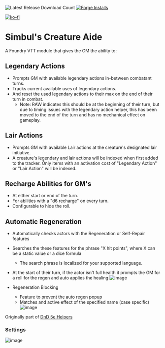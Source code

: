 ![Latest Release Download Count](https://img.shields.io/badge/dynamic/json?color=blue&label=Downloads%40latest&query=assets%5B1%5D.download_count&url=https%3A%2F%2Fapi.github.com%2Frepos%2Fvtt-lair%2Fsimbuls-creature-aide%2Freleases%2Flatest) [![Forge Installs](https://img.shields.io/badge/dynamic/json?label=Forge%20Installs&query=package.installs&suffix=%25&url=https%3A%2F%2Fforge-vtt.com%2Fapi%2Fbazaar%2Fpackage%2Fsimbuls-creature-aide&colorB=4aa94a)](https://forge-vtt.com/bazaar#package=simbuls-creature-aide) 

[![ko-fi](https://ko-fi.com/img/githubbutton_sm.svg)](https://ko-fi.com/N4N36ZSPQ)

# Simbul's Creature Aide
A Foundry VTT module that gives the GM the ability to:
## Legendary Actions
  - Prompts GM with available legendary actions in-between combatant turns. 
  - Tracks current available uses of legendary actions.
  - And reset the used legendary actions to their max on the end of their turn in combat.
    - Note: RAW indicates this should be at the beginning of their turn, but due to timing issues with the legendary action helper, this has been moved to the end of the turn and has no mechanical effect on gameplay.
    
## Lair Actions
  - Prompts GM with available Lair actions at the creature's designated lair initiative.
- A creature's legendary and lair actions will be indexed when first added to the tracker. Only items with an activation cost of "Legendary Action" or "Lair Action" will be indexed.

## Recharge Abilities for GM's
  - At either start or end of the turn.
  - For abilities with a "d6 recharge" on every turn.
  - Configurable to hide the roll.

## Automatic Regeneration
  - Automatically checks actors with the Regeneration or Self-Repair features
  - Searches the these features for the phrase "X hit points", where X can be a static value or a dice formula
    - The search phrase is localized for your supported language.
  - At the start of their turn, if the actor isn't full health it prompts the GM for a roll for the regen and auto applies the healing
  ![image](https://user-images.githubusercontent.com/33215552/196030513-eb83309b-4c22-4960-9318-d1988b7f4c62.png)

  - Regeneration Blocking
    - Feature to prevent the auto regen popup
    - Matches and active effect of the specified name (case specific)
  ![image](https://user-images.githubusercontent.com/33215552/196030495-5758a842-f651-43f9-9816-3d9a23d40864.png)


Originally part of [DnD 5e Helpers](https://github.com/trioderegion/dnd5e-helpers)

### Settings
![image](https://user-images.githubusercontent.com/33215552/196030576-5161003e-181e-4069-bfec-60e640d608f6.png)


